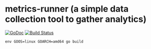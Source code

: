 # metrics-runner (a simple data collection tool to gather analytics)

[![GoDoc](https://godoc.org/github.com/golang/gddo?status.svg)](http://godoc.org/github.com/bryancallahan/metrics-runner)
[![Build Status](https://travis-ci.com/bryancallahan/metrics-runner.svg?branch=develop)](https://travis-ci.com/bryancallahan/metrics-runner.svg?branch=develop)

`env GOOS=linux GOARCH=amd64 go build`

